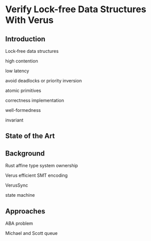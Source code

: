 # Verify Lock-free Data Structures With Verus

## Introduction

Lock‐free data structures 

high contention

low latency

avoid deadlocks or priority inversion

atomic primitives 

correctness implementation

well-formedness

invariant 

## State of the Art


## Background

Rust affine type system ownership

Verus
efficient SMT encoding

VerusSync

state machine 


## Approaches
ABA problem 

Michael and Scott queue
